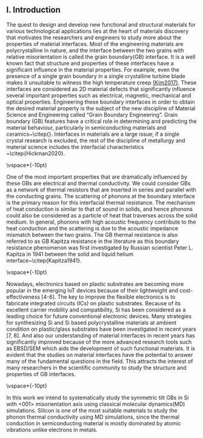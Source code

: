 ## I. Introduction

The quest to design and develop new functional and structural materials for various technological applications lies at the heart of materials discovery that motivates the researchers and engineers to study more about the properties of material interfaces.
Most of the engineering materials are polycrystalline in nature, and the interface between the two grains with relative misorientation is called the grain boundary(GB) interface.
It is a well known fact that structure and properties of these interfaces have a significant influence in the material properties.
For example, even the presence of a single grain boundary in a single crystalline turbine blade makes it unsuitable to witness the high temperature creep [(Kim2017)](Kim2017).
These interfaces are considered as 2D material defects that significantly influence several important properties such as electrical, magnetic, mechanical and optical properties.
Engineering these boundary interfaces in order to obtain the desired material property is the subject of the new discipline of Material Science and Engineering called “Grain Boundary Engineering”.
Grain boundary (GB) features have a critical role in determining and predicting the material behaviour, particularly in semiconducting materials and ceramics~\citep{}.
Interfaces in materials are a large issue; if a single crystal research is excluded, the rest of the discipline of metallurgy and material science includes the interfacial characteristics ~\citep{Hickman2020}.

\vspace*{-10pt}

One of the most important properties that are dramatically influenced by these GBs are electrical and thermal conductivity.
We could consider GBs as a network of thermal resistors that are inserted in series and parallel with the conducting grains.
The scattering of phonons at the boundary interface is the primary reason for this interfacial thermal resistance.
The mechanism of heat conduction is similar to that of sound in solids, and hence phonons could also be considered as a particle of heat that traverses across the  solid medium.
In general, phonons with high acoustic frequency contribute to the heat conduction and the scattering is due to the acoustic impedance mismatch between the two grains.
The GB thermal resistance is also referred to as GB Kapitza resistance in the literature as this boundary resistance phenomenon was first investigated by Russian scientist Peter L. Kapitza in 1941 between the solid and liquid helium interface~\citep{Kapitza1941}.

\vspace*{-10pt}

Nowadays, electronics based on plastic substrates are becoming more popular in the emerging IoT devices because of their lightweight and cost-effectiveness [4-6].
The key to improve the flexible electronics is to fabricate integrated circuits (ICs) on plastic substrates.
Because of its excellent carrier mobility and compatibility, Si has been considered as a leading choice for future conventional electronic devices.
Many strategies for synthesizing Si and Si based polycrystalline materials at ambient condition on plastic/glass substrates have been investigated in recent years [7, 8].
And also our understanding of material interfaces in recent years has significantly improved because of the more advanced research tools such as EBSD/SEM which aids the development of such functional materials.
It is evident that the studies on material interfaces have the potential to answer many of the fundamental questions in the field.
This attracts the interest of many researchers in the scientific community to study the structure and properties of GB interfaces.

\vspace*{-10pt}

In this work we intend to systematically study the symmetric tilt GBs in Si with <001> misorientation axis using classical molecular dynamics(MD) simulations.
Silicon is one of the most suitable materials to study the phonon thermal conductivity using MD simulations, since the thermal conduction in semiconducting material is mostly dominated by atomic vibrations unlike electrons in metals.
